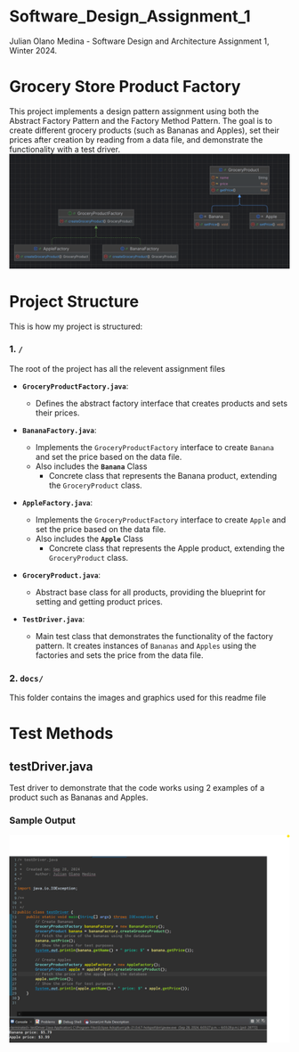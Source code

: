 # Software_Design_Assignment_1
Julian Olano Medina - Software Design and Architecture Assignment 1, Winter 2024.
# Grocery Store Product Factory
This project implements a design pattern assignment using both the Abstract Factory Pattern and the Factory Method Pattern. The goal is to create different grocery products (such as Bananas and Apples), set their prices after creation by reading from a data file, and demonstrate the functionality with a test driver.
![Updated UML Diagram](<docs\Updated UML Diagram.png>)
# Project Structure
This is how my project is structured:

### **1. `/`**
The root of the project has all the relevent assignment files

- **`GroceryProductFactory.java`**: 
  - Defines the abstract factory interface that creates products and sets their prices.
  
- **`BananaFactory.java`**:
  - Implements the `GroceryProductFactory` interface to create `Banana` and set the price based on the data file.
  - Also includes the **`Banana`** Class
    - Concrete class that represents the Banana product, extending the `GroceryProduct` class.
  
- **`AppleFactory.java`**:
  - Implements the `GroceryProductFactory` interface to create `Apple` and set the price based on the data file.
  - Also includes the **`Apple`** Class
    - Concrete class that represents the Apple product, extending the `GroceryProduct` class.

- **`GroceryProduct.java`**:
  - Abstract base class for all products, providing the blueprint for setting and getting product prices.

- **`TestDriver.java`**:
  - Main test class that demonstrates the functionality of the factory pattern. It creates instances of `Bananas` and `Apples` using the factories and sets the price from the data file.

### **2. `docs/`**
This folder contains the images and graphics used for this readme file

# Test Methods

## testDriver.java
Test driver to demonstrate that the code works
using 2 examples of a product such as Bananas and Apples.
### Sample Output
![Sample Output](<docs\Proof Code Works.png>)